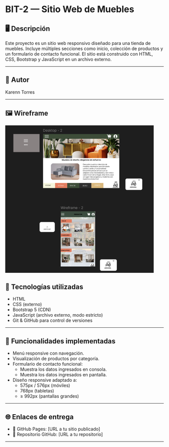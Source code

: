 # BIT-2 — Sitio Web de Muebles

## 🖥️ Descripción

Este proyecto es un sitio web responsivo diseñado para una tienda de muebles. Incluye múltiples secciones como inicio, colección de productos y un formulario de contacto funcional. El sitio está construido con HTML, CSS, Bootstrap y JavaScript en un archivo externo.

---

## 👤 Autor

Karenn Torres

---

## 🖼️ Wireframe

![FIGMA](assets/figma.png)


## 🧩 Tecnologías utilizadas

- HTML
- CSS (externo)
- Bootstrap 5 (CDN)
- JavaScript (archivo externo, modo estricto)
- Git & GitHub para control de versiones

---

## 📄 Funcionalidades implementadas

- Menú responsive con navegación.
- Visualización de productos por categoría.
- Formulario de contacto funcional:
  - Muestra los datos ingresados en consola.
  - Muestra los datos ingresados en pantalla.
- Diseño responsive adaptado a:
  - 575px / 576px (móviles)
  - 768px (tabletas)
  - ≥ 992px (pantallas grandes)

---

## 🌐 Enlaces de entrega

- 🔗 GitHub Pages: [URL a tu sitio publicado]
- 🔗 Repositorio GitHub: [URL a tu repositorio]

---